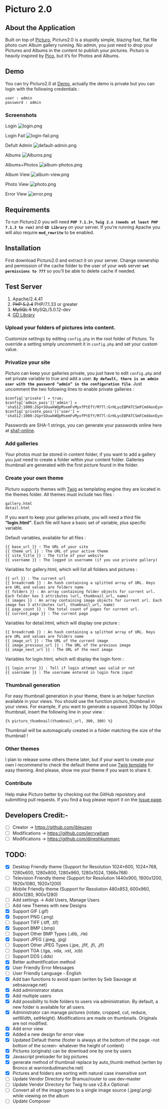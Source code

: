 Picturo 2.0
===========

## About the Application
Built on top of [Picturo](https://github.com/dineshkummarc/Picturo), Picturo2.0 is a stupidly simple, blazing fast, flat file photo cum Album gallery running. No admin, you just need to drop your Pictures and Albums in the content to publish your pictures. Picturo is heavily inspired by [Pico](https://github.com/gilbitron/Pico), but it’s for Photos and Albums.

## Demo
You can try Picturo2.0 at [Demo](http://picturomobile.infinityfreeapp.com/), actually the demo is private but you can login with the following credentials : <br/>
~~~
user : admin
password : admin
~~~

### Screenshots
Login
![login.png](https://github.com/dineshkummarc/picturo2.0/blob/main/screenshots/login.png)

Login Fail
![login-fail.png](https://github.com/dineshkummarc/picturo2.0/blob/main/screenshots/login-fail.png)

Defult Admin
![default-admin.png](https://github.com/dineshkummarc/picturo2.0/blob/main/screenshots/default-admin.png)

Albums
![Albums.png](https://github.com/dineshkummarc/picturo2.0/blob/main/screenshots/Albums.png)

Albums+Photos
![album-photos.png](https://github.com/dineshkummarc/picturo2.0/blob/main/screenshots/album-photos.png)

Album View
![album-view.png](https://github.com/dineshkummarc/picturo2.0/blob/main/screenshots/album-view.png)

Photo View
![photo.png](https://github.com/dineshkummarc/picturo2.0/blob/main/screenshots/photo.png)

Error View
![error.png](https://github.com/dineshkummarc/picturo2.0/blob/main/screenshots/error.png)

## Requirements
To run Picturo2.0 you will need <b>``PHP 7.1.3+``</b>, <b>``Twig 2.x (needs at least PHP 7.1.3 to run)``</b> and <b>``GD Library``</b> on your server. If you’re running Apache you will also require <b>``mod_rewrite``</b> to be enabled.

## Installation
First download Picturo2.0 and extract it on your server. Change ownership and permission of the cache folder to the user of your web server <b>``set permissions to 777``</b> so you’ll be able to delete cache if needed.

## Test Server
1. Apache/2.4.41
2. ~~PHP 5.2.4~~ PHP/7.1.33 or greater
3. ~~MySQL 5~~ MySQL/5.0.12-dev
4. [GD Library](https://www.php.net/manual/en/book.image.php)

### Upload your folders of pictures into content.
Customize settings by editing ``config.php`` in the root folder of Picturo. To override a setting simply uncomment it in ``config.php`` and set your custom value.

### Privatize your site
Picturo can keep your galleries private, you just have to edit ``config.php`` and set private variable to true and add a user. <b>``By default, there is an admin user with the password “admin” in the configuration file``</b>. Just uncomment the two following lines to enable private galleries : <br/>
~~~
$config['private'] = true;
$config['admin_pass']['admin'] = 'sha512:1000:2Gp+SOuwkWQpMsemFvMyxfPtEfY/M77l:GrHLycEBPATCSmFCmd4onEynvfSoNR3Q';
$config['private_pass']['user'] = 'sha512:1000:2Gp+SOuwkWQpMsemFvMyxfPtEfY/M77l:GrHLycEBPATCSmFCmd4onEynvfSoNR3Q';
~~~
Passwords are SHA-1 strings, you can generate your passwords online here at [sha1-online](http://www.sha1-online.com/).

### Add galleries
Your photos must be stored in content folder, if you want to add a gallery you just need to create a folder within your content folder. Galleries thumbnail are generated with the first picture found in the folder.

### Create your own theme
Picturo supports themes with [Twig](https://twig.symfony.com/) as templating engine they are located in the themes folder. All themes must include two files : <br/>
~~~
gallery.html
detail.html
~~~
If you want to keep your galleries private, you will need a third file <b>“login.html”</b>. Each file will have a basic set of variable, plus specific variable.

Default variables, available for all files : <br/>
~~~
{{ base_url }} : The URL of your site
{{ theme_url }} : The URL of your active theme
{{ site_title }} : The title of your website
{{ username }} : The logged in username (if you use private gallery)
~~~

Variables for gallery.html, which will list all folders and pictures : <br/>
~~~
{{ url }} : The current url
{{ breadcrumb }} : An hash containing a splitted array of URL. Keys are URL and values are folders name
{{ folders }} : An array containing folder objects for current url. Each folder has 3 attributes (url, thumbnail_url, name)
{{ images }} : An array containing image objects for current url. Each image has 3 attributes (url, thumbnail_url, name)
{{ page_count }} : The total count of pages for current url.
{{ current_page }} : The current page
~~~

Variables for detail.html, which will display one picture : <br/>
~~~
{{ breadcrumb }} : An hash containing a splitted array of URL. Keys are URL and values are folders name
{{ image_url }} : The URL of the current image
{{ image_previous_url }} : The URL of the previous image
{{ image_next_url }} : The URL of the next image
~~~

Variables for login.html, which will display the login form : <br/>
~~~
{{ login_error }} : Tell if login attempt was valid or not
{{ username }} : The username entered in login form input
~~~

### Thumbnail generation
For easy thumbnail generation in your theme, there is an helper function available in your views. You should use the function picturo_thumbnail in your views. For example, if you want to generate a squared 300px by 300px thumbnail, insert the following line in your view : <br/>
~~~
{% picturo_thumbnail(thumbnail_url, 300, 300) %}
~~~
Thumbnail will be automagically created in a folder matching the size of the thumbnail !

### Other themes
I plan to release some others theme later, but if your want to create your own I recommend to check the default theme and use [Twig template](https://twig.symfony.com/doc/3.x/templates.html#template-inheritance) for easy theming. And please, show me your theme if you want to share it.

### Contribute
Help make Picturo better by checking out the GitHub repoistory and submitting pull requests. If you find a bug please report it on the [Issue page](https://github.com/dineshkummarc/Picturo2.0/issues).

## Developers Credit:-
- [ ] Creator -> https://github.com/jbleuzen
- [ ] Modifications -> https://github.com/jerrywham
- [ ] Modifications -> https://github.com/dineshkummarc

## TODO:
 - [x] Desktop Friendly theme (Support for Resolution 1024×600, 1024×768, 1280x600, 1280x800, 1280x960, 1280x1024, 1366x768)
 - [ ] Television Friendly theme (Support for Resolution 1440x900, 1600x1200, 1920x1080, 1920x1200)
 - [ ] Mobile Friendly theme (Support for Resolution 480x853, 600x960, 800x1280, 900x1280)
 - [ ] Add settings -> Add Users, Manage Users
 - [ ] Add new Themes with new Designs
 - [x] Support GIF (.gif)
 - [x] Support PNG (.png)
 - [ ] Support TIFF (.tiff, .tif)
 - [x] Support BMP (.bmp)
 - [ ] Support Other BMP Types (.dib, .rle)
 - [x] Support JPEG (.jpeg, .jpg)
 - [ ] Support Other JPEG Types (.jpe, .jfif, .jfi, .jif)
 - [ ] Support TGA (.tga, .vda, .vst, .icb)
 - [ ] Support DDS (.dds)
 - [x] Better authentification method
 - [x] User Friendly Error Messages
 - [ ] User Friendly Language - English
 - [x] Add ban functions to avoid spam (writen by Seb Sauvage at sebsauvage.net)
 - [x] Add administrator status
 - [x] Add multiple users
 - [x] Add possibility to hide folders to users via administration. By default, a new folder is available for all users.
 - [x] Administrator can manage pictures (rotate, cropped, cut, reduce, setWidth, setHeight). Modifications are made on thumbnails. Originals are not modified.
 - [x] Add error view
 - [x] Added a new design for error view
 - [x] Updated Default theme (footer is always at the bottom of the page -not bottom of the screen- whatever the height of content)
 - [x] Pictures (originals) can be download one by one by users
 - [x] Javascript preloader for big pictures
 - [x] generate method of thumbnail replace by auto_thumb method (writen by Bronco at warriordudimanche.net)
 - [x] Pictures and folders are sorting with natural case insensitive sort
 - [ ] Update Vendor Directory for Bramus/router to use dev-master
 - [ ] Update Vendor Directory for Twig to use v2.8.x
Optional: 
 - [ ] Convert all of the image types to a single image source (.jpeg/.png) while viewing on the album
 - [ ] Update Composer
